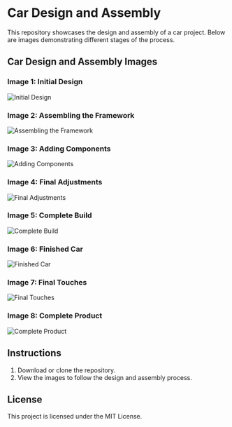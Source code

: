 # Car Design and Assembly

This repository showcases the design and assembly of a car project. Below are images demonstrating different stages of the process.

## Car Design and Assembly Images

### Image 1: Initial Design
![Initial Design](Media%20(7).jfif)

### Image 2: Assembling the Framework
![Assembling the Framework](Media%20(8).jfif)

### Image 3: Adding Components
![Adding Components](Media%20(9).jfif)

### Image 4: Final Adjustments
![Final Adjustments](Media%20(10).jfif)

### Image 5: Complete Build
![Complete Build](Media%20(11).jfif)

### Image 6: Finished Car
![Finished Car](Media%20(12).jfif)

### Image 7: Final Touches
![Final Touches](Media%20(13).jfif)

### Image 8: Complete Product
![Complete Product](Media%20(14).jfif)

## Instructions

1. Download or clone the repository.
2. View the images to follow the design and assembly process.

## License

This project is licensed under the MIT License.
